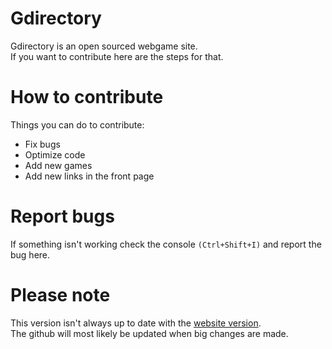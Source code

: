 # Gdirectory
Gdirectory is an open sourced webgame site.  
If you want to contribute here are the steps for that.  

# How to contribute

Things you can do to contribute:
* Fix bugs
* Optimize code
* Add new games
* Add new links in the front page

# Report bugs
If something isn't working check the console `(Ctrl+Shift+I)` and report the bug here.

# Please note
This version isn't always up to date with the [website version](https://gdirectory.glitch.me).  
The github will most likely be updated when big changes are made.  
